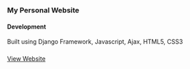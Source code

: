### My Personal Website

#### Development

Built using Django Framework, Javascript, Ajax, HTML5, CSS3

###

[View Website](https://amosndonga.com/)
